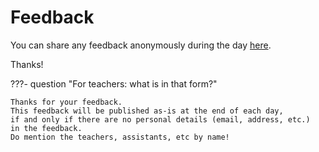 # Feedback

You can share any feedback anonymously
during the day [here](https://docs.google.com/forms/d/e/1FAIpQLSckkNLWF9nNpS7ZJiPqXlJRRPWmBR5tfJrjwJrDj0fhs3Y_Gg/viewform?usp=sf_link).

Thanks!

???- question "For teachers: what is in that form?"

    Thanks for your feedback.
    This feedback will be published as-is at the end of each day,
    if and only if there are no personal details (email, address, etc.)
    in the feedback.
    Do mention the teachers, assistants, etc by name!
